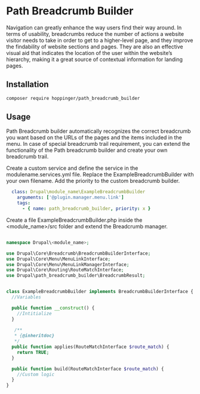 # Path Breadcrumb Builder

Navigation can greatly enhance the way users find their way around. In terms of usability, breadcrumbs reduce the number of actions a website visitor needs to take in order to get to a higher-level page, and they improve the findability of website sections and pages. They are also an effective visual aid that indicates the location of the user within the website’s hierarchy, making it a great source of contextual information for landing pages.

## Installation

```sh
composer require hoppinger/path_breadcrumb_builder
```

## Usage
Path Breadcrumb builder automatically recognizes the correct breadcrumb you want based on the URLs of the pages and the items included in the menu. In case of special breadcrumb trail requirement, you can extend the functionality of the Path breadcrumb builder and create your own breadcrumb trail.

Create a custom service and define the service in the modulename.services.yml file. Replace the ExampleBreadcrumbBuilder with your own filename. Add the priority to the custom breadcrumb builder.
```yml
  class: Drupal\module_name\ExampleBreadcrumbBuilder
    arguments: ['@plugin.manager.menu.link']
    tags:
      - { name: path_breadcrumb_builder, priority: x }
```

Create a file ExampleBreadcrumbBuilder.php inside the <module_name>/src folder and extend the Breadcrumb manager.
```php

namespace Drupal\<module_name>;

use Drupal\Core\Breadcrumb\BreadcrumbBuilderInterface;
use Drupal\Core\Menu\MenuLinkInterface;
use Drupal\Core\Menu\MenuLinkManagerInterface;
use Drupal\Core\Routing\RouteMatchInterface;
use Drupal\path_breadcrumb_builder\BreadcrumbResult;


class ExampleBreadcrumbBuilder implements BreadcrumbBuilderInterface {
  //Variables

  public function __construct() {
    //Intitialize
  }
  
   /**
   * {@inheritdoc}
   */
  public function applies(RouteMatchInterface $route_match) {
    return TRUE;
  } 

  public function build(RouteMatchInterface $route_match) {
    //Custom logic
  }
}
```
